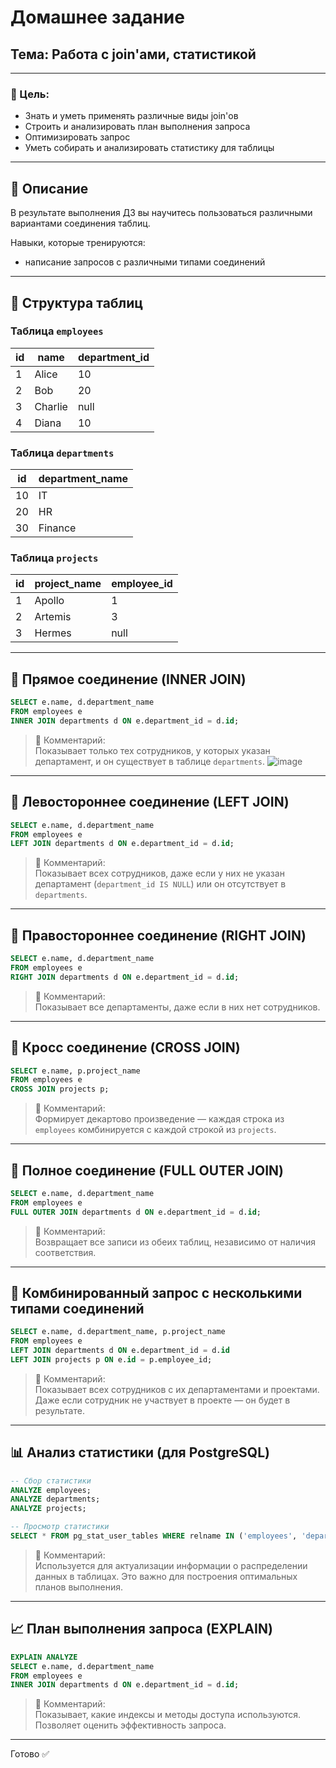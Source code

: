 # Домашнее задание  
## Тема: Работа с join'ами, статистикой

---

### 🎯 Цель:
- Знать и уметь применять различные виды join'ов  
- Строить и анализировать план выполнения запроса  
- Оптимизировать запрос  
- Уметь собирать и анализировать статистику для таблицы  

---

## 📌 Описание
В результате выполнения ДЗ вы научитесь пользоваться различными вариантами соединения таблиц.

Навыки, которые тренируются:
- написание запросов с различными типами соединений  

---

## 📂 Структура таблиц

### Таблица `employees`
| id | name     | department_id |
|----|----------|---------------|
| 1  | Alice    | 10            |
| 2  | Bob      | 20            |
| 3  | Charlie  | null          |
| 4  | Diana    | 10            |

### Таблица `departments`
| id | department_name |
|----|-----------------|
| 10 | IT              |
| 20 | HR              |
| 30 | Finance         |

### Таблица `projects`
| id | project_name | employee_id |
|----|--------------|-------------|
| 1  | Apollo       | 1           |
| 2  | Artemis      | 3           |
| 3  | Hermes       | null        |

---

## 🧩 Прямое соединение (INNER JOIN)

```sql
SELECT e.name, d.department_name
FROM employees e
INNER JOIN departments d ON e.department_id = d.id;
```

> 💬 Комментарий:  
> Показывает только тех сотрудников, у которых указан департамент, и он существует в таблице `departments`.
![image](https://github.com/user-attachments/assets/ad17694b-025a-4ed5-8572-5a5f13ee1549)

---

## 🧩 Левостороннее соединение (LEFT JOIN)

```sql
SELECT e.name, d.department_name
FROM employees e
LEFT JOIN departments d ON e.department_id = d.id;
```

> 💬 Комментарий:  
> Показывает всех сотрудников, даже если у них не указан департамент (`department_id IS NULL`) или он отсутствует в `departments`.

---

## 🧩 Правостороннее соединение (RIGHT JOIN)

```sql
SELECT e.name, d.department_name
FROM employees e
RIGHT JOIN departments d ON e.department_id = d.id;
```

> 💬 Комментарий:  
> Показывает все департаменты, даже если в них нет сотрудников.

---

## 🧩 Кросс соединение (CROSS JOIN)

```sql
SELECT e.name, p.project_name
FROM employees e
CROSS JOIN projects p;
```

> 💬 Комментарий:  
> Формирует декартово произведение — каждая строка из `employees` комбинируется с каждой строкой из `projects`.

---

## 🧩 Полное соединение (FULL OUTER JOIN)

```sql
SELECT e.name, d.department_name
FROM employees e
FULL OUTER JOIN departments d ON e.department_id = d.id;
```

> 💬 Комментарий:  
> Возвращает все записи из обеих таблиц, независимо от наличия соответствия.

---

## 🧩 Комбинированный запрос с несколькими типами соединений

```sql
SELECT e.name, d.department_name, p.project_name
FROM employees e
LEFT JOIN departments d ON e.department_id = d.id
LEFT JOIN projects p ON e.id = p.employee_id;
```

> 💬 Комментарий:  
> Показывает всех сотрудников с их департаментами и проектами. Даже если сотрудник не участвует в проекте — он будет в результате.

---

## 📊 Анализ статистики (для PostgreSQL)

```sql
-- Сбор статистики
ANALYZE employees;
ANALYZE departments;
ANALYZE projects;

-- Просмотр статистики
SELECT * FROM pg_stat_user_tables WHERE relname IN ('employees', 'departments', 'projects');
```

> 💬 Комментарий:  
> Используется для актуализации информации о распределении данных в таблицах. Это важно для построения оптимальных планов выполнения.

---

## 📈 План выполнения запроса (EXPLAIN)

```sql
EXPLAIN ANALYZE
SELECT e.name, d.department_name
FROM employees e
INNER JOIN departments d ON e.department_id = d.id;
```

> 💬 Комментарий:  
> Показывает, какие индексы и методы доступа используются. Позволяет оценить эффективность запроса.

---

Готово ✅  
```
